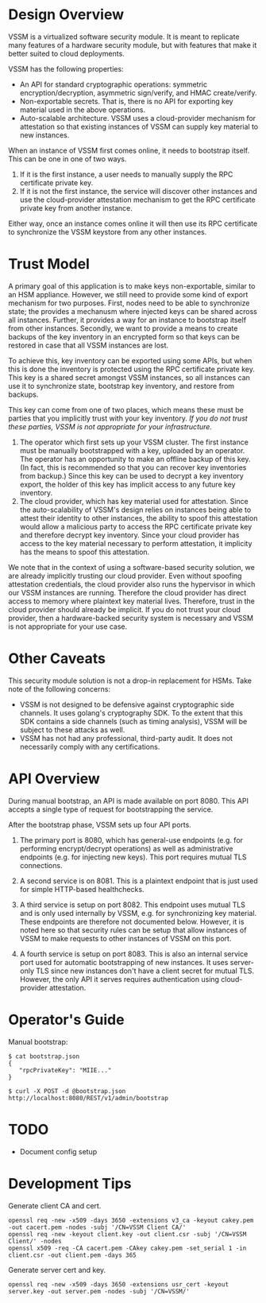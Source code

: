 Design Overview
===============

VSSM is a virtualized software security module. It is meant to replicate many features of a hardware security module, but with features that make it better suited to cloud deployments.

VSSM has the following properties:

* An API for standard cryptographic operations: symmetric encryption/decryption, asymmetric sign/verify, and HMAC create/verify.
* Non-exportable secrets. That is, there is no API for exporting key material used in the above operations.
* Auto-scalable architecture. VSSM uses a cloud-provider mechanism for attestation so that existing instances of VSSM can supply key material to new instances.

When an instance of VSSM first comes online, it needs to bootstrap itself. This can be one in one of two ways.

1. If it is the first instance, a user needs to manually supply the RPC certificate private key.
2. If it is not the first instance, the service will discover other instances and use the cloud-provider attestation mechanism to get the RPC certificate private key from another instance.

Either way, once an instance comes online it will then use its RPC certificate to synchronize the VSSM keystore from any other instances.

Trust Model
===========

A primary goal of this application is to make keys non-exportable, similar to an HSM appliance. However, we still need to provide some kind of export mechanism for two purposes. First, nodes need to be able to synchronize state; the provides a mechanusm where injected keys can be shared across all instances. Further, it provides a way for an instance to bootstrap itself from other instances. Secondly, we want to provide a means to create backups of the key inventory in an encrypted form so that keys can be restored in case that all VSSM instances are lost.

To achieve this, key inventory can be exported using some APIs, but when this is done the inventory is protected using the RPC certificate private key. This key is a shared secret amongst VSSM instances, so all instances can use it to synchronize state, bootstrap key inventory, and restore from backups.

This key can come from one of two places, which means these must be parties that you implicitly trust with your key inventory. *If you do not trust these parties, VSSM is not appropriate for your infrastructure.*

1. The operator which first sets up your VSSM cluster. The first instance must be manually bootstrapped with a key, uploaded by an operator. The operator has an opportunity to make an offline backup of this key. (In fact, this is recommended so that you can recover key inventories from backup.) Since this key can be used to decrypt a key inventory export, the holder of this key has implicit access to any future key inventory.
2. The cloud provider, which has key material used for attestation. Since the auto-scalability of VSSM's design relies on instances being able to attest their identity to other instances, the ability to spoof this attestation would allow a malicious party to access the RPC certificate private key and therefore decrypt key inventory. Since your cloud provider has access to the key material necessary to perform attestation, it implicity has the means to spoof this attestation.

We note that in the context of using a software-based security solution, we are already implicitly trusting our cloud provider. Even without spoofing attestation credentials, the cloud provider also runs the hypervisor in which our VSSM instances are running. Therefore the cloud provider has direct access to memory where plaintext key material lives. Therefore, trust in the cloud provider should already be implicit. If you do not trust your cloud provider, then a hardware-backed security system is necessary and VSSM is not appropriate for your use case.

Other Caveats
=============

This security module solution is not a drop-in replacement for HSMs. Take note of the following concerns:

* VSSM is not designed to be defensive against cryptographic side channels. It uses golang's cryptography SDK. To the extent that this SDK contains a side channels (such as timing analysis), VSSM will be subject to these attacks as well.
* VSSM has not had any professional, third-party audit. It does not necessarily comply with any certifications.

API Overview
============

During manual bootstrap, an API is made available on port 8080. This API accepts a single type of request for bootstrapping the service.

After the bootstrap phase, VSSM sets up four API ports.

1. The primary port is 8080, which has general-use endpoints (e.g. for performing encrypt/decrypt operations) as well as administrative endpoints (e.g. for injecting new keys). This port requires mutual TLS connections.

2. A second service is on 8081. This is a plaintext endpoint that is just used for simple HTTP-based healthchecks.

3. A third service is setup on port 8082. This endpoint uses mutual TLS and is only used internally by VSSM, e.g. for synchronizing key material. These endpoints are therefore not documented below. However, it is noted here so that security rules can be setup that allow instances of VSSM to make requests to other instances of VSSM on this port.

4. A fourth service is setup on port 8083. This is also an internal service port used for automatic bootstrapping of new instances. It uses server-only TLS since new instances don't have a client secret for mutual TLS. However, the only API it serves requires authentication using cloud-provider attestation.

Operator's Guide
================

Manual bootstrap:

    $ cat bootstrap.json
    {
       "rpcPrivateKey": "MIIE..."
    }

    $ curl -X POST -d @bootstrap.json http://localhost:8080/REST/v1/admin/bootstrap


TODO
====

* Document config setup


Development Tips
================

Generate client CA and cert.

    openssl req -new -x509 -days 3650 -extensions v3_ca -keyout cakey.pem -out cacert.pem -nodes -subj '/CN=VSSM Client CA/'
    openssl req -new -keyout client.key -out client.csr -subj '/CN=VSSM Client/' -nodes
    openssl x509 -req -CA cacert.pem -CAkey cakey.pem -set_serial 1 -in client.csr -out client.pem -days 365 

Generate server cert and key.

    openssl req -new -x509 -days 3650 -extensions usr_cert -keyout server.key -out server.pem -nodes -subj '/CN=VSSM/'

